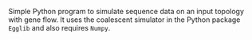 Simple Python program to simulate sequence data on an input topology with gene flow. It uses the coalescent simulator in the Python package `Egglib` and also requires `Numpy`. 